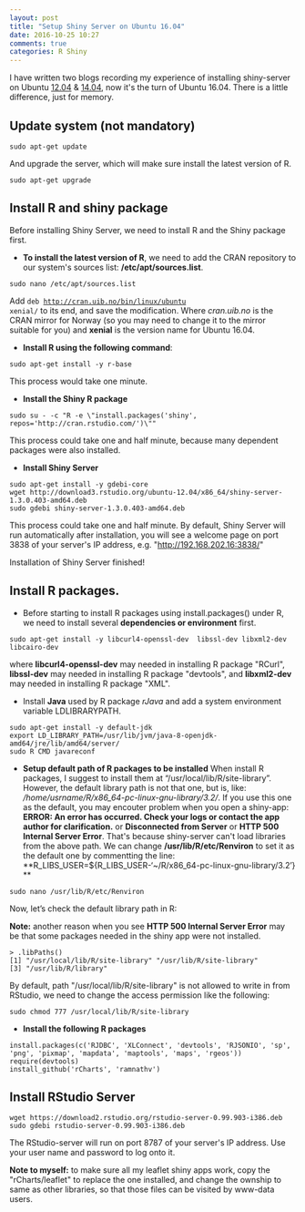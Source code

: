 ```yaml
---
layout: post
title: "Setup Shiny Server on Ubuntu 16.04"
date: 2016-10-25 10:27
comments: true
categories: R Shiny
---
```


I have written two blogs recording my experience of installing shiny-server on Ubuntu [12.04](http://withr.me/set-up-highcharts-export-server-on-ubuntu-server-12-dot-04-step-by-step/) & [14.04](http://withr.me/set-up-shiny-server-on-ubuntu-14-dot-04/), now it's the turn of Ubuntu 16.04. There is a little difference, just for memory. 

<!-- more -->


## Update system (not mandatory) 

~~~~
sudo apt-get update
~~~~

And upgrade the server, which will make sure install the latest version of R.

~~~~
sudo apt-get upgrade
~~~~


## Install R and shiny package

 Before installing Shiny Server, we need to install R and the Shiny package first. 

- **To install the latest version of R**, we need to add the CRAN repository to our system's sources list: **/etc/apt/sources.list**. 

~~~~
sudo nano /etc/apt/sources.list
~~~~

Add <code>deb http://cran.uib.no/bin/linux/ubuntu xenial/</code> to its end, and save the modification. Where *cran.uib.no* is the CRAN mirror for Norway (so you may need to change it to the mirror suitable for you) and **xenial** is the version name for Ubuntu 16.04.

- **Install R using the following command**: 

~~~~
sudo apt-get install -y r-base
~~~~

This process would take one minute. 

- **Install the **Shiny** R package**

~~~~
sudo su - -c "R -e \"install.packages('shiny', repos='http://cran.rstudio.com/')\""
~~~~

This process could take one and half minute, because many dependent packages were also installed. 

- **Install Shiny Server**

~~~~
sudo apt-get install -y gdebi-core
wget http://download3.rstudio.org/ubuntu-12.04/x86_64/shiny-server-1.3.0.403-amd64.deb
sudo gdebi shiny-server-1.3.0.403-amd64.deb
~~~~

This process could take one and half minute. By default, Shiny Server will run automatically after installation, you will see a welcome page on port 3838 of your server's IP address, e.g. "http://192.168.202.16:3838/"

Installation of Shiny Server finished!


## Install R packages. 

 - Before starting to install R packages using install.packages() under R, we need to install several **dependencies or environment** first.


~~~~
sudo apt-get install -y libcurl4-openssl-dev  libssl-dev libxml2-dev libcairo-dev
~~~~

where **libcurl4-openssl-dev** may needed in installing R package "RCurl", **libssl-dev** may needed in installing R package "devtools", and **libxml2-dev** may needed in installing R package "XML". 
 

 
- Install **Java** used by R package *rJava* and add a system environment variable LDLIBRARYPATH.

~~~~
sudo apt-get install -y default-jdk
export LD_LIBRARY_PATH=/usr/lib/jvm/java-8-openjdk-amd64/jre/lib/amd64/server/
sudo R CMD javareconf  
~~~~

- **Setup default path of R packages to be installed** When install R packages, I suggest to install them at “/usr/local/lib/R/site-library”. However, the default library path is not that one, but is,  like: */home/usrname/R/x86_64-pc-linux-gnu-library/3.2/*. If you use this one as the default, you may encouter problem when you open a shiny-app: **ERROR: An error has occurred. Check your logs or contact the app author for clarification.** or **Disconnected from Server** or **HTTP 500 Internal Server Error**. That's because shiny-server can't load libraries from the above path. We can change **/usr/lib/R/etc/Renviron** to set it as the default one by commentting the line: **R_LIBS_USER=${R_LIBS_USER-‘~/R/x86_64-pc-linux-gnu-library/3.2’} **

~~~~
sudo nano /usr/lib/R/etc/Renviron
~~~~

Now, let’s check the default library path in R:

**Note:** another reason when you see **HTTP 500 Internal Server Error** may be that some packages needed in the shiny app were not installed. 

~~~~
> .libPaths()
[1] "/usr/local/lib/R/site-library" "/usr/lib/R/site-library"
[3] "/usr/lib/R/library"
~~~~

By default, path  "/usr/local/lib/R/site-library" is not allowed to write in from RStudio, we need to change the access permission like the following: 

~~~~
sudo chmod 777 /usr/local/lib/R/site-library
~~~~



- **Install the following R packages**

~~~~
install.packages(c('RJDBC', 'XLConnect', 'devtools', 'RJSONIO', 'sp', 'png', 'pixmap', 'mapdata', 'maptools', 'maps', 'rgeos'))
require(devtools)
install_github('rCharts', 'ramnathv')
~~~~


## Install RStudio Server

~~~~
wget https://download2.rstudio.org/rstudio-server-0.99.903-i386.deb
sudo gdebi rstudio-server-0.99.903-i386.deb
~~~~

The RStudio-server will run on port 8787 of your server's IP address. Use your user name and password to log onto it. 


**Note to myself:** to make sure all my leaflet shiny apps work, copy the "rCharts/leaflet" to replace the one installed, and change the ownship to same as other libraries, so that those files can be visited by www-data users. 
 